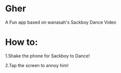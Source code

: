 # Gher

A Fun app based on wanasah's Sackboy Dance Video

# How to:

1.Shake the phone for Sackboy to Dance!

2.Tap the screen to annoy him! 
